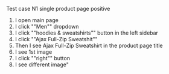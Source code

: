 Test case N1 single product page positive
1. I open main page
2. I click ""Men"" dropdown
3. I click ""hoodies & sweatshirts"" button in the left sidebar
4. I click ""Ajax Full-Zip Sweatshit"" 
5. Then I see Ajax Full-Zip Sweatshirt in the product page title
6. I see 1st image
7. I click ""right"" button
8. I see different image"
